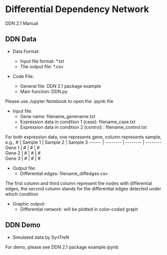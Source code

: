 # Differential Dependency Network

DDN 2.1 Manual

## DDN Data
* Data Format:
	* Input file format: *.txt
	* The output file: *.csv

* Code File:
	* General file: DDN 2.1 package example
	* Main function: DDN.py

Please use Jupyter Notebook to open the .ipynb file

* Input file:
	* Gene name: filename_genename.txt
	* Expression data in condition 1 (case): filename_case.txt
	* Expression data in condition 2 (control) : filename_control.txt

For both expression data, row represents gene, column represents sample, e.g., 
    #   | Sample 1 | Sample 2 | Sample 3 
 ------ | -------- | -------- | -------- 
 Gene 1 |    #     |    #     |    #     
 Gene 2 |    #     |    #     |    #     
 Gene 3 |    #     |    #     |    #     

* Output file:
	* Differential edges: filename_diffedges.csv

The first column and third column represent the nodes with differential edges, the second column stands for the differential edges detected under which condition

* Graphic output:
	* Differential network: will be plotted in color-coded graph

## DDN Demo

* Simulated data by SynTreN

For demo, please see DDN 2.1 package example.ipynb

